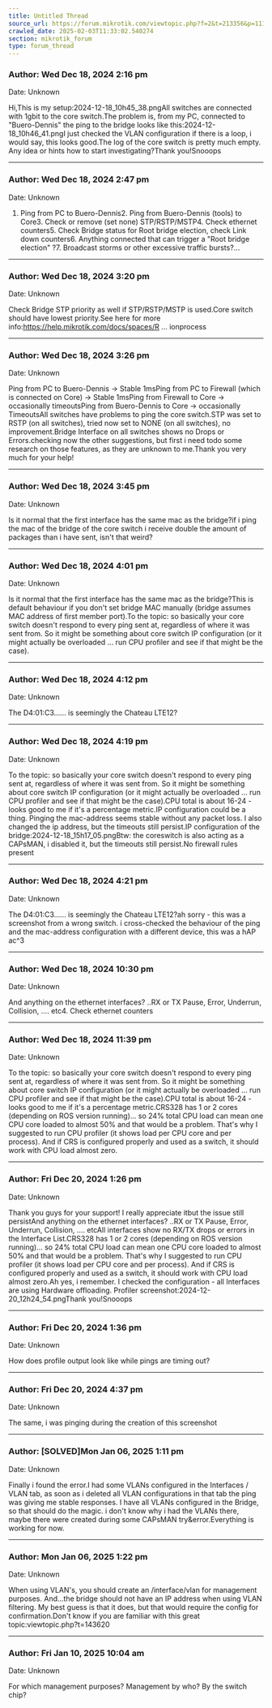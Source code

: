 ```yaml
---
title: Untitled Thread
source_url: https://forum.mikrotik.com/viewtopic.php?f=2&t=213356&p=1117809&amp;sid=3b77a3334c914448dbbc02bfdff4c3aa#p1117809
crawled_date: 2025-02-03T11:33:02.540274
section: mikrotik_forum
type: forum_thread
---
```


### Author: Wed Dec 18, 2024 2:16 pm
Date: Unknown

Hi,This is my setup:2024-12-18_10h45_38.pngAll switches are connected with 1gbit to the core switch.The problem is, from my PC, connected to "Buero-Dennis" the ping to the bridge looks like this:2024-12-18_10h46_41.pngI just checked the VLAN configuration if there is a loop, i would say, this looks good.The log of the core switch is pretty much empty. Any idea or hints how to start investigating?Thank you!Snooops


---
### Author: Wed Dec 18, 2024 2:47 pm
Date: Unknown

1. Ping from PC to Buero-Dennis2. Ping from Buero-Dennis (tools) to Core3. Check or remove (set none)  STP/RSTP/MSTP4. Check ethernet counters5. Check Bridge status for Root bridge election, check Link down counters6. Anything connected that can trigger a "Root bridge election" ?7. Broadcast storms or other excessive traffic bursts?...


---
### Author: Wed Dec 18, 2024 3:20 pm
Date: Unknown

Check Bridge STP priority as well if STP/RSTP/MSTP is used.Core switch should have lowest priority.See here for more info:https://help.mikrotik.com/docs/spaces/R ... ionprocess


---
### Author: Wed Dec 18, 2024 3:26 pm
Date: Unknown

Ping from PC to Buero-Dennis -> Stable 1msPing from PC to Firewall (which is connected on Core) -> Stable 1msPing from Firewall to Core -> occasionally  timeoutsPing from Buero-Dennis to Core -> occasionally TimeoutsAll switches have problems to ping the core switch.STP was set to RSTP (on all switches), tried now set to NONE (on all switches), no improvement.Bridge Interface on all switches shows no Drops or Errors.checking now the other suggestions, but first i need todo some research on those features, as they are unknown to me.Thank you very much for your help!


---
### Author: Wed Dec 18, 2024 3:45 pm
Date: Unknown

Is it normal that the first interface has the same mac as the bridge?if i ping the mac of the bridge of the core switch i receive double the amount of packages than i have sent, isn't that weird?


---
### Author: Wed Dec 18, 2024 4:01 pm
Date: Unknown

Is it normal that the first interface has the same mac as the bridge?This is default behaviour if you don't set bridge MAC manually (bridge assumes MAC address of first member port).To the topic: so basically your core switch doesn't respond to every ping sent at, regardless of where it was sent from. So it might be something about core switch IP configuration (or it might actually be overloaded ... run CPU profiler and see if that might be the case).


---
### Author: Wed Dec 18, 2024 4:12 pm
Date: Unknown

The D4:01:C3...... is seemingly the Chateau LTE12?


---
### Author: Wed Dec 18, 2024 4:19 pm
Date: Unknown

To the topic: so basically your core switch doesn't respond to every ping sent at, regardless of where it was sent from. So it might be something about core switch IP configuration (or it might actually be overloaded ... run CPU profiler and see if that might be the case).CPU total is about 16-24 - looks good to me if it's a percentage metric.IP configuration could be a thing. Pinging the mac-address seems stable without any packet loss. I also changed the ip address, but the timeouts still persist.IP configuration of the bridge:2024-12-18_15h17_05.pngBtw: the coreswitch is also acting as a CAPsMAN, i disabled it, but the timeouts still persist.No firewall rules present


---
### Author: Wed Dec 18, 2024 4:21 pm
Date: Unknown

The D4:01:C3...... is seemingly the Chateau LTE12?ah sorry - this was a screenshot from a wrong switch. i cross-checked the behaviour of the ping and the mac-address configuration with a different device, this was a hAP ac^3


---
### Author: Wed Dec 18, 2024 10:30 pm
Date: Unknown

And anything on the ethernet interfaces? ..RX or TX Pause, Error, Underrun, Collision, .... etc4. Check ethernet counters


---
### Author: Wed Dec 18, 2024 11:39 pm
Date: Unknown

To the topic: so basically your core switch doesn't respond to every ping sent at, regardless of where it was sent from. So it might be something about core switch IP configuration (or it might actually be overloaded ... run CPU profiler and see if that might be the case).CPU total is about 16-24 - looks good to me if it's a percentage metric.CRS328 has 1 or 2 cores (depending on ROS version running)... so 24% total CPU load can mean one CPU core loaded to almost 50% and that would be a problem. That's why I suggested to run CPU profiler (it shows load per CPU core and per process). And if CRS is configured properly and used as a switch, it should work with CPU load almost zero.


---
### Author: Fri Dec 20, 2024 1:26 pm
Date: Unknown

Thank you guys for your support! I really appreciate itbut the issue still persistAnd anything on the ethernet interfaces? ..RX or TX Pause, Error, Underrun, Collision, .... etcAll interfaces show no RX/TX drops or errors in the Interface List.CRS328 has 1 or 2 cores (depending on ROS version running)... so 24% total CPU load can mean one CPU core loaded to almost 50% and that would be a problem. That's why I suggested to run CPU profiler (it shows load per CPU core and per process). And if CRS is configured properly and used as a switch, it should work with CPU load almost zero.Ah yes, i remember. I checked the configuration - all Interfaces are using Hardware offloading. Profiler screenshot:2024-12-20_12h24_54.pngThank you!Snooops


---
### Author: Fri Dec 20, 2024 1:36 pm
Date: Unknown

How does profile output look like while pings are timing out?


---
### Author: Fri Dec 20, 2024 4:37 pm
Date: Unknown

The same, i was pinging during the creation of this screenshot


---
### Author: [SOLVED]Mon Jan 06, 2025 1:11 pm
Date: Unknown

Finally i found the error.I had some VLANs configured in the Interfaces / VLAN tab, as soon as i deleted all VLAN configurations in that tab the ping was giving me stable responses. I have all VLANs configured in the Bridge, so that should do the magic. i don't know why i had the VLANs there, maybe there were created during some CAPsMAN try&error.Everything is working for now.


---
### Author: Mon Jan 06, 2025 1:22 pm
Date: Unknown

When using VLAN's, you should create an /interface/vlan for management purposes. And...the bridge should not have an IP address when using VLAN filtering. My best guess is that it does, but that would require the config for confirmation.Don't know if you are familiar with this great topic:viewtopic.php?t=143620


---
### Author: Fri Jan 10, 2025 10:04 am
Date: Unknown

For which management purposes? Management by who? By the switch chip?

